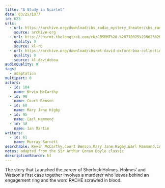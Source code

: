 ```yaml
---
title: "A Study in Scarlet"
date: 03/25/1977
id: 623
urls: 
  - url: https://archive.org/download/cbs_radio_mystery_theater/cbs_radio_mystery_theater-0601-0650.zip/cbs_radio_mystery_theater-0601-0650%2Fcbsrmt_0623_a_study_in_scarlett.mp3
    source: archive-org
  - url: http://cbsrmt.thelongtrek.com/rb/CBSRMT%20-%20770325%200623%20A%20Study%20In%20Scarlet_WLNH-FM_rb.mp3
    quality: 0
    source: kl-rb
  - url: https://archive.org/download/cbsrmt-david-oxford-boa-collection/CBSRMT-770325-0623-A-Study-in-Scarlet-(128-48)_WBBM-JE-{BoA}.mp3
    quality: 0
    source: kl-davidoboa
audioQuality: 0
tags: 
  - adaptation
multipart: 0
actors:  
  - id: 104
    name: Kevin McCarthy  
  - id: 90
    name: Court Benson  
  - id: 60
    name: Mary Jane Higby  
  - id: 95
    name: Earl Hammond  
  - id: 38
    name: Ian Martin
writers:  
  - id: 61
    name: Murray Burnett
searchable: Kevin McCarthy,Court Benson,Mary Jane Higby,Earl Hammond,Ian Martin Murray Burnett
notes: adapted from the Sir Arthur Conan Doyle classic
descriptionSource: kf
---
```

The story that Launched the career of Sherlock Holmes. Holmes' and Watson's first case together involves a murderer who leaves behind an engagement ring and the word RACHE scrawled in blood.